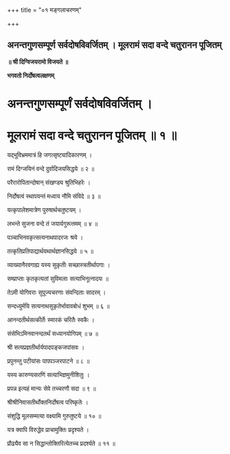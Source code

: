 +++
title = "०१ मङ्गलाचरणम्"

+++


## अनन्तगुणसम्पूर्ण सर्वदोषविवर्जितम् । मूलरामं सदा वन्दे चतुरानन पूजितम्

**॥ श्री दिग्विजयरामो विजयते ॥**

**भगवतो निर्दोषत्वलक्षणम्**

# अनन्तगुणसम्पूर्णं सर्वदोषविवर्जितम् ।

# मूलरामं सदा वन्दे चतुरानन पूजितम् ॥ १ ॥

यद्भूविभ्रममात्रं हि जगत्सृष्ट्यादिकारणम् ।

रामं दिग्जयिनं वन्दे दुर्वादिजयसिद्धये ॥ २ ॥

परैरारोपितान्दोषान् संखण्ड्य श्रुतिभिहरेः ।

निर्दोषत्वं स्थापयन्तं मध्वाय नौमि संविदे ॥ ३ ॥

यत्कृपालेशमात्रेण पुरुषार्थचतुष्टयम् ।

लभन्ते सुजना वन्दे तं जयार्यगुरूत्तमम् ॥ ४ ॥

पञ्चाभिनवकृत्सत्यनाथपादरजः श्रये ।

तत्कृतिप्रतिपाद्यार्थयथार्थज्ञानसिद्धये ॥ ५ ॥

व्याख्यानैरवगाह्य यस्य सुकृतीः सच्छास्त्रतीर्थापगाः ।

सम्प्राप्ताः कृतकृत्यतां सुविमलाः सत्याभिनूत्नादयः ॥

तेऽमी योगिवराः सुपूज्यचरणाः संवन्दिताः सादरम् ।

सन्दध्युर्मयि सत्यनाथसुकृतेर्भावावबोधं शुभम् ॥ ६ ॥

आनन्दतीर्थसत्कीर्तेः स्मारकं चरितैः स्वकैः ।

संसेभिऽमिनवानन्दतर्थं सध्यानयोगिपम् ॥ ७ ॥

श्री सत्यप्रज्ञतीर्थार्यपादपङ्कजपांसवः ।

प्रपुनन्तु पटीयांसः पापपञ्जरपाटने ॥ ८ ॥

यस्य कारुण्यसरणिं सत्याभिज्ञमुनीशितुः ।

प्रपन्न इत्यहं मान्यः सेवे तच्चरणौ सदा ॥ ९ ॥

श्रीश्रीनिवासतीर्थोक्तनिर्दोषत्व परिष्कृतेः ।

संशुद्धि मूलसम्मत्या वक्ष्यामि गुरुतुष्टये ॥ १० ॥

यत्र क्वापि विरुद्धेव प्राचामुक्तिः प्रदृश्यते ।

प्रौढ्यैव सा न सिद्धान्तोक्तिरित्येतच्च प्रदर्श्यते ॥ ११ ॥

